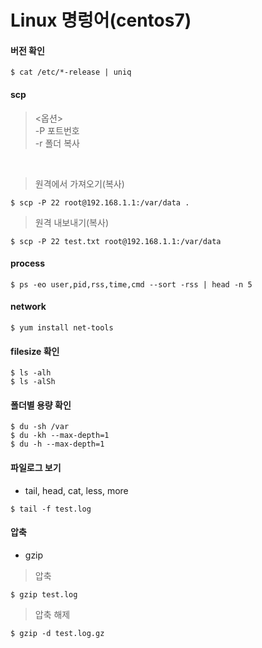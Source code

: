 Linux 명렁어(centos7)
=====================

#### 버전 확인

```
$ cat /etc/*-release | uniq
```

#### scp

> <옵션> <br /> -P 포트번호 <br /> -r 폴더 복사

<br />

> 원격에서 가져오기(복사)

```
$ scp -P 22 root@192.168.1.1:/var/data .
```

> 원격 내보내기(복사)

```
$ scp -P 22 test.txt root@192.168.1.1:/var/data
```

#### process

```
$ ps -eo user,pid,rss,time,cmd --sort -rss | head -n 5
```

#### network

```
$ yum install net-tools
```

#### filesize 확인

```
$ ls -alh
$ ls -alSh
```

#### 폴더별 용량 확인

```
$ du -sh /var
$ du -kh --max-depth=1
$ du -h --max-depth=1
```

#### 파일로그 보기

-	tail, head, cat, less, more

```
$ tail -f test.log
```

#### 압축

-	gzip

> 압축

```
$ gzip test.log
```

> 압축 해제

```
$ gzip -d test.log.gz
```

